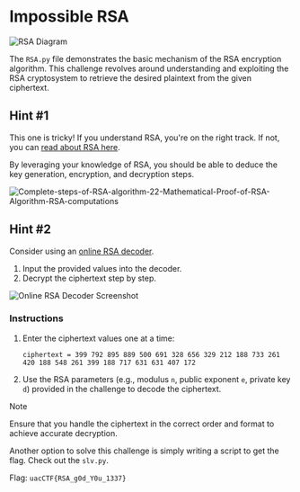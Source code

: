 # Impossible RSA

![RSA Diagram](https://github.com/user-attachments/assets/2a3b0c18-9030-4c15-962c-08a67f84b987)

The `RSA.py` file demonstrates the basic mechanism of the RSA encryption algorithm. This challenge revolves around understanding and exploiting the RSA cryptosystem to retrieve the desired plaintext from the given ciphertext.

## Hint #1

This one is tricky! If you understand RSA, you're on the right track. If not, you can [read about RSA here](https://en.wikipedia.org/wiki/RSA_(cryptosystem)). 

By leveraging your knowledge of RSA, you should be able to deduce the key generation, encryption, and decryption steps.

![Complete-steps-of-RSA-algorithm-22-Mathematical-Proof-of-RSA-Algorithm-RSA-computations](https://github.com/user-attachments/assets/20b6ed6d-2809-47ec-8fd5-520dbaa7f90b)

## Hint #2

Consider using an [online RSA decoder](https://www.dcode.fr/rsa-cipher).

1. Input the provided values into the decoder.
2. Decrypt the ciphertext step by step.

![Online RSA Decoder Screenshot](https://github.com/user-attachments/assets/fda491d7-cba4-4c64-beef-1da33cba613a)

### Instructions

1. Enter the ciphertext values one at a time:
   ```plaintext
   ciphertext = 399 792 895 889 500 691 328 656 329 212 188 733 261 420 188 548 261 399 188 717 631 631 407 172
   ```
2. Use the RSA parameters (e.g., modulus `n`, public exponent `e`, private key `d`) provided in the challenge to decode the ciphertext.

> [!NOTE]
> Ensure that you handle the ciphertext in the correct order and format to achieve accurate decryption.

Another option to solve this challenge is simply writing a script to get the flag. Check out the `slv.py`.

Flag: `uacCTF{RSA_g0d_Y0u_1337}`
